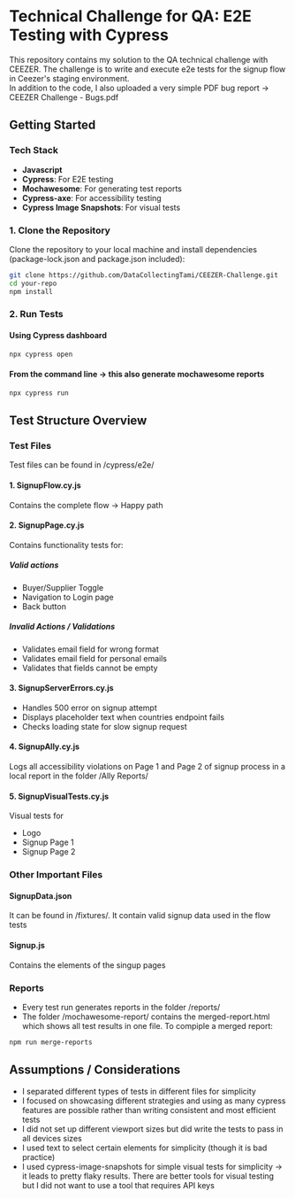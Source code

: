 # Technical Challenge for QA: E2E Testing with Cypress

This repository contains my solution to the QA technical challenge with CEEZER. The challenge is to write and execute e2e tests for the signup flow in Ceezer's staging environment.  
In addition to the code, I also uploaded a very simple PDF bug report &rarr; CEEZER Challenge - Bugs.pdf 

## Getting Started
### Tech Stack
- **Javascript**
- **Cypress**: For E2E testing
- **Mochawesome**: For generating test reports
- **Cypress-axe**: For accessibility testing
- **Cypress Image Snapshots**: For visual tests


### 1. Clone the Repository

Clone the repository to your local machine and install dependencies (package-lock.json and package.json included):

```bash
git clone https://github.com/DataCollectingTami/CEEZER-Challenge.git
cd your-repo
npm install
```

### 2. Run Tests
#### Using Cypress dashboard 
```bash
npx cypress open
```
#### From the command line &rarr; this also generate mochawesome reports
```bash
npx cypress run
```

## Test Structure Overview
### Test Files
Test files can be found in /cypress/e2e/
#### 1. SignupFlow.cy.js
Contains the complete flow &rarr; Happy path
#### 2. SignupPage.cy.js
Contains functionality tests for:
##### Valid actions
- Buyer/Supplier Toggle
- Navigation to Login page
- Back button
##### Invalid Actions / Validations
- Validates email field for wrong format
- Validates email field for personal emails
- Validates that fields cannot be empty
#### 3. SignupServerErrors.cy.js
- Handles 500 error on signup attempt
- Displays placeholder text when countries endpoint fails
- Checks loading state for slow signup request
#### 4. SignupAlly.cy.js
Logs all accessibility violations on Page 1 and Page 2 of signup process in a local report in the folder /Ally Reports/
#### 5. SignupVisualTests.cy.js
Visual tests for 
- Logo
- Signup Page 1
- Signup Page 2
### Other Important Files
#### SignupData.json 
It can be found in /fixtures/. It contain valid signup data used in the flow tests
#### Signup.js 
Contains the elements of the singup pages
### Reports
- Every test run generates reports in the folder /reports/
- The folder /mochawesome-report/ contains the merged-report.html which shows all test results in one file. To compiple a merged report:
```bash
npm run merge-reports
```

## Assumptions / Considerations
- I separated different types of tests in different files for simplicity
- I focused on showcasing different strategies and using as many cypress features are possible rather than writing consistent and most efficient tests
- I did not set up different viewport sizes but did write the tests to pass in all devices sizes
- I used text to select certain elements for simplicity (though it is bad practice)
- I used cypress-image-snapshots for simple visual tests for simplicity &rarr; it leads to pretty flaky results. There are better tools for visual testing but I did not want to use a tool that requires API keys
